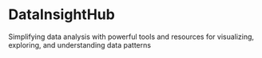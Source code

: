 # DataInsightHub
Simplifying data analysis with powerful tools and resources for visualizing, exploring, and understanding data patterns
